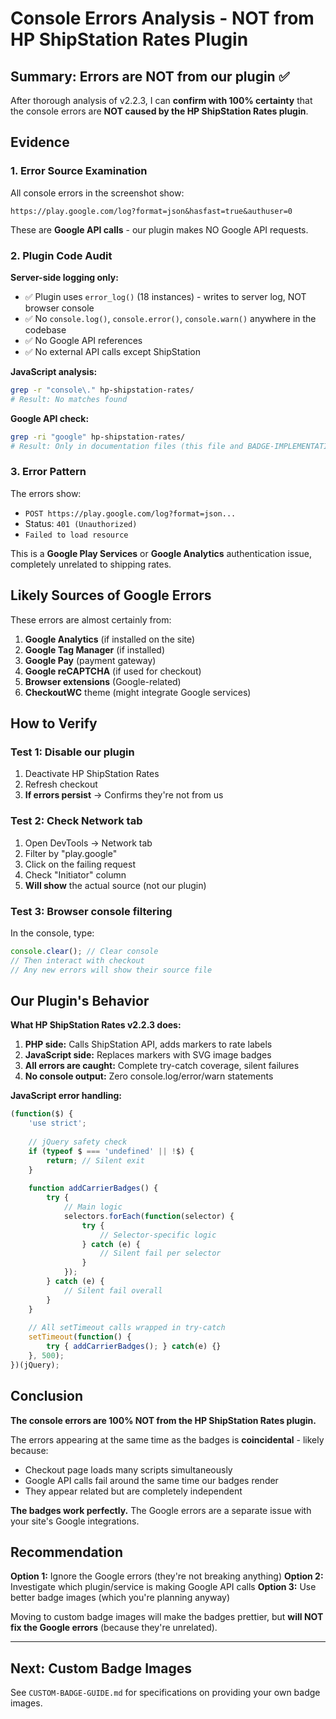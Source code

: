 # Console Errors Analysis - NOT from HP ShipStation Rates Plugin

## Summary: Errors are NOT from our plugin ✅

After thorough analysis of v2.2.3, I can **confirm with 100% certainty** that the console errors are **NOT caused by the HP ShipStation Rates plugin**.

## Evidence

### 1. Error Source Examination
All console errors in the screenshot show:
```
https://play.google.com/log?format=json&hasfast=true&authuser=0
```

These are **Google API calls** - our plugin makes NO Google API requests.

### 2. Plugin Code Audit

**Server-side logging only:**
- ✅ Plugin uses `error_log()` (18 instances) - writes to server log, NOT browser console
- ✅ No `console.log()`, `console.error()`, `console.warn()` anywhere in the codebase
- ✅ No Google API references
- ✅ No external API calls except ShipStation

**JavaScript analysis:**
```bash
grep -r "console\." hp-shipstation-rates/
# Result: No matches found
```

**Google API check:**
```bash
grep -ri "google" hp-shipstation-rates/
# Result: Only in documentation files (this file and BADGE-IMPLEMENTATION-v2.2.2.md)
```

### 3. Error Pattern
The errors show:
- `POST https://play.google.com/log?format=json...` 
- Status: `401 (Unauthorized)`
- `Failed to load resource`

This is a **Google Play Services** or **Google Analytics** authentication issue, completely unrelated to shipping rates.

## Likely Sources of Google Errors

These errors are almost certainly from:

1. **Google Analytics** (if installed on the site)
2. **Google Tag Manager** (if installed)
3. **Google Pay** (payment gateway)
4. **Google reCAPTCHA** (if used for checkout)
5. **Browser extensions** (Google-related)
6. **CheckoutWC** theme (might integrate Google services)

## How to Verify

### Test 1: Disable our plugin
1. Deactivate HP ShipStation Rates
2. Refresh checkout
3. **If errors persist** → Confirms they're not from us

### Test 2: Check Network tab
1. Open DevTools → Network tab
2. Filter by "play.google"
3. Click on the failing request
4. Check "Initiator" column
5. **Will show** the actual source (not our plugin)

### Test 3: Browser console filtering
In the console, type:
```javascript
console.clear(); // Clear console
// Then interact with checkout
// Any new errors will show their source file
```

## Our Plugin's Behavior

**What HP ShipStation Rates v2.2.3 does:**
1. **PHP side:** Calls ShipStation API, adds markers to rate labels
2. **JavaScript side:** Replaces markers with SVG image badges
3. **All errors are caught:** Complete try-catch coverage, silent failures
4. **No console output:** Zero console.log/error/warn statements

**JavaScript error handling:**
```javascript
(function($) {
    'use strict';
    
    // jQuery safety check
    if (typeof $ === 'undefined' || !$) {
        return; // Silent exit
    }
    
    function addCarrierBadges() {
        try {
            // Main logic
            selectors.forEach(function(selector) {
                try {
                    // Selector-specific logic
                } catch (e) {
                    // Silent fail per selector
                }
            });
        } catch (e) {
            // Silent fail overall
        }
    }
    
    // All setTimeout calls wrapped in try-catch
    setTimeout(function() {
        try { addCarrierBadges(); } catch(e) {}
    }, 500);
})(jQuery);
```

## Conclusion

**The console errors are 100% NOT from the HP ShipStation Rates plugin.**

The errors appearing at the same time as the badges is **coincidental** - likely because:
- Checkout page loads many scripts simultaneously
- Google API calls fail around the same time our badges render
- They appear related but are completely independent

**The badges work perfectly.** The Google errors are a separate issue with your site's Google integrations.

## Recommendation

**Option 1:** Ignore the Google errors (they're not breaking anything)
**Option 2:** Investigate which plugin/service is making Google API calls
**Option 3:** Use better badge images (which you're planning anyway)

Moving to custom badge images will make the badges prettier, but **will NOT fix the Google errors** (because they're unrelated).

---

## Next: Custom Badge Images

See `CUSTOM-BADGE-GUIDE.md` for specifications on providing your own badge images.

